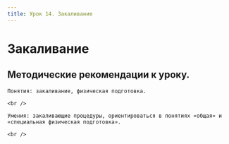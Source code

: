 ```yaml
---
title: Урок 14. Закаливание
---
```


# Закаливание

## Методические рекомендации к уроку.

<p>
	Понятия: закаливание, физическая подготовка. 
</p>
<p>
	<br /> 
</p>
<p>
	Умения: закаливающие процедуры, ориентироваться в понятиях «общая» и «специальная физическая подготовка». 
</p>
<p>
	<br />
</p>
